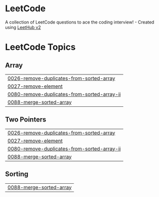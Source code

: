 # LeetCode
A collection of LeetCode questions to ace the coding interview! - Created using [LeetHub v2](https://github.com/arunbhardwaj/LeetHub-2.0)

<!---LeetCode Topics Start-->
# LeetCode Topics
## Array
|  |
| ------- |
| [0026-remove-duplicates-from-sorted-array](https://github.com/jihopark-blue/LeetCode/tree/master/0026-remove-duplicates-from-sorted-array) |
| [0027-remove-element](https://github.com/jihopark-blue/LeetCode/tree/master/0027-remove-element) |
| [0080-remove-duplicates-from-sorted-array-ii](https://github.com/jihopark-blue/LeetCode/tree/master/0080-remove-duplicates-from-sorted-array-ii) |
| [0088-merge-sorted-array](https://github.com/jihopark-blue/LeetCode/tree/master/0088-merge-sorted-array) |
## Two Pointers
|  |
| ------- |
| [0026-remove-duplicates-from-sorted-array](https://github.com/jihopark-blue/LeetCode/tree/master/0026-remove-duplicates-from-sorted-array) |
| [0027-remove-element](https://github.com/jihopark-blue/LeetCode/tree/master/0027-remove-element) |
| [0080-remove-duplicates-from-sorted-array-ii](https://github.com/jihopark-blue/LeetCode/tree/master/0080-remove-duplicates-from-sorted-array-ii) |
| [0088-merge-sorted-array](https://github.com/jihopark-blue/LeetCode/tree/master/0088-merge-sorted-array) |
## Sorting
|  |
| ------- |
| [0088-merge-sorted-array](https://github.com/jihopark-blue/LeetCode/tree/master/0088-merge-sorted-array) |
<!---LeetCode Topics End-->